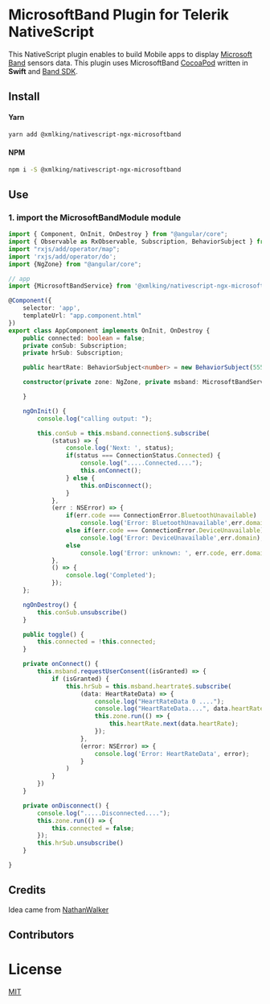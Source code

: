 MicrosoftBand Plugin for Telerik NativeScript
=============================================
This NativeScript plugin enables to build Mobile apps to display [Microsoft Band](https://www.microsoft.com/microsoft-band/en-us) sensors data.
This plugin uses MicrosoftBand [CocoaPod](https://github.com/xmlking/MicrosoftBand) written in **Swift** and [Band SDK](https://developer.microsoftband.com/bandsdk).

## Install

#### Yarn

```sh
yarn add @xmlking/nativescript-ngx-microsoftband
```

#### NPM
```sh
npm i -S @xmlking/nativescript-ngx-microsoftband
```

## Use

### 1. import the MicrosoftBandModule module

```typescript
import { Component, OnInit, OnDestroy } from "@angular/core";
import { Observable as RxObservable, Subscription, BehaviorSubject } from "rxjs/Rx";
import "rxjs/add/operator/map";
import 'rxjs/add/operator/do';
import {NgZone} from "@angular/core";

// app
import {MicrosoftBandService} from '@xmlking/nativescript-ngx-microsoftband';

@Component({
    selector: 'app',
    templateUrl: "app.component.html"
})
export class AppComponent implements OnInit, OnDestroy {
    public connected: boolean = false;
    private conSub: Subscription;
    private hrSub: Subscription;

    public heartRate: BehaviorSubject<number> = new BehaviorSubject(555);

    constructor(private zone: NgZone, private msband: MicrosoftBandService) {

    }

    ngOnInit() {
        console.log("calling output: ");

        this.conSub = this.msband.connection$.subscribe(
            (status) => {
                console.log('Next: ', status);
                if(status === ConnectionStatus.Connected) {
                    console.log(".....Connected....");
                    this.onConnect();
                } else {
                    this.onDisconnect();
                }
            },
            (err : NSError) => {
                if(err.code === ConnectionError.BluetoothUnavailable)
                    console.log('Error: BluetoothUnavailable',err.domain);
                else if(err.code === ConnectionError.DeviceUnavailable)
                    console.log('Error: DeviceUnavailable',err.domain);
                else
                    console.log('Error: unknown: ', err.code, err.domain, err.localizedDescription);
            },
            () => {
                console.log('Completed');
            });
    };

    ngOnDestroy() {
        this.conSub.unsubscribe()
    }

    public toggle() {
        this.connected = !this.connected;
    }

    private onConnect() {
        this.msband.requestUserConsent((isGranted) => {
            if (isGranted) {
                this.hrSub = this.msband.heartrate$.subscribe(
                    (data: HeartRateData) => {
                        console.log("HeartRateData 0 ....");
                        console.log("HeartRateData....", data.heartRate, data.quality, data.timestamp, data.type);
                        this.zone.run(() => {
                            this.heartRate.next(data.heartRate);
                        });
                    },
                    (error: NSError) => {
                        console.log('Error: HeartRateData', error);
                    }
                )
            }
        })
    }

    private onDisconnect() {
        console.log(".....Disconnected....");
        this.zone.run(() => {
            this.connected = false;
        });
        this.hrSub.unsubscribe()
    }

}
```

## Credits

Idea came from [NathanWalker](https://github.com/NathanWalker)

## Contributors


# License

[MIT](/LICENSE)
